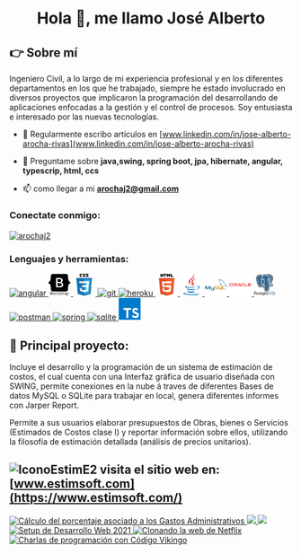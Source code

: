 <h1 align="center">Hola 👋, me llamo José Alberto</h1>

## 👉 Sobre mí
Ingeniero Civil, a lo largo de mi experiencia profesional y en los diferentes departamentos en los que he trabajado, siempre he estado involucrado en diversos proyectos que implicaron la programación del desarrollando de aplicaciones enfocadas a la gestión y el control de procesos. Soy entusiasta e interesado por las nuevas tecnologías.

- 📝 Regularmente escribo artículos en [www.linkedin.com/in/jose-alberto-arocha-rivas](www.linkedin.com/in/jose-alberto-arocha-rivas)

- 💬 Preguntame sobre **java,swing, spring boot, jpa, hibernate, angular, typescrip, html, ccs**

- 📫 como llegar a mi **arochaj2@gmail.com**

<h3 align="left">Conectate conmigo:</h3>
<p align="left">
<a href="https://linkedin.com/in/arochaj2" target="blank"><img align="center" src="https://raw.githubusercontent.com/rahuldkjain/github-profile-readme-generator/master/src/images/icons/Social/linked-in-alt.svg" alt="arochaj2" height="30" width="40" /></a>
</p>

<h3 align="left">Lenguajes y herramientas:</h3>
<p align="left"> <a href="https://angular.io" target="_blank" rel="noreferrer"> <img src="https://angular.io/assets/images/logos/angular/angular.svg" alt="angular" width="40" height="40"/> </a> <a href="https://getbootstrap.com" target="_blank" rel="noreferrer"> <img src="https://raw.githubusercontent.com/devicons/devicon/master/icons/bootstrap/bootstrap-plain-wordmark.svg" alt="bootstrap" width="40" height="40"/> </a> <a href="https://www.w3schools.com/css/" target="_blank" rel="noreferrer"> <img src="https://raw.githubusercontent.com/devicons/devicon/master/icons/css3/css3-original-wordmark.svg" alt="css3" width="40" height="40"/> </a> <a href="https://git-scm.com/" target="_blank" rel="noreferrer"> <img src="https://www.vectorlogo.zone/logos/git-scm/git-scm-icon.svg" alt="git" width="40" height="40"/> </a> <a href="https://heroku.com" target="_blank" rel="noreferrer"> <img src="https://www.vectorlogo.zone/logos/heroku/heroku-icon.svg" alt="heroku" width="40" height="40"/> </a> <a href="https://www.w3.org/html/" target="_blank" rel="noreferrer"> <img src="https://raw.githubusercontent.com/devicons/devicon/master/icons/html5/html5-original-wordmark.svg" alt="html5" width="40" height="40"/> </a> <a href="https://www.java.com" target="_blank" rel="noreferrer"> <img src="https://raw.githubusercontent.com/devicons/devicon/master/icons/java/java-original.svg" alt="java" width="40" height="40"/> </a> <a href="https://www.mysql.com/" target="_blank" rel="noreferrer"> <img src="https://raw.githubusercontent.com/devicons/devicon/master/icons/mysql/mysql-original-wordmark.svg" alt="mysql" width="40" height="40"/> </a> <a href="https://www.oracle.com/" target="_blank" rel="noreferrer"> <img src="https://raw.githubusercontent.com/devicons/devicon/master/icons/oracle/oracle-original.svg" alt="oracle" width="40" height="40"/> </a> <a href="https://www.postgresql.org" target="_blank" rel="noreferrer"> <img src="https://raw.githubusercontent.com/devicons/devicon/master/icons/postgresql/postgresql-original-wordmark.svg" alt="postgresql" width="40" height="40"/> </a> <a href="https://postman.com" target="_blank" rel="noreferrer"> <img src="https://www.vectorlogo.zone/logos/getpostman/getpostman-icon.svg" alt="postman" width="40" height="40"/> </a> <a href="https://spring.io/" target="_blank" rel="noreferrer"> <img src="https://www.vectorlogo.zone/logos/springio/springio-icon.svg" alt="spring" width="40" height="40"/> </a> <a href="https://www.sqlite.org/" target="_blank" rel="noreferrer"> <img src="https://www.vectorlogo.zone/logos/sqlite/sqlite-icon.svg" alt="sqlite" width="40" height="40"/> </a> <a href="https://www.typescriptlang.org/" target="_blank" rel="noreferrer"> <img src="https://raw.githubusercontent.com/devicons/devicon/master/icons/typescript/typescript-original.svg" alt="typescript" width="40" height="40"/> </a> </p>




## 📝 Principal proyecto:
Incluye el desarrollo y la programación de un sistema de estimación de costos, el cual cuenta con una Interfaz gráfica de usuario diseñada con SWING, permite conexiones en la nube á traves de diferentes Bases de datos MySQL o SQLite para trabajar en local, genera diferentes informes con Jarper Report.

Permite a sus usuarios elaborar presupuestos de Obras, bienes o Servicios (Estimados de Costos clase I) y reportar información sobre ellos, utilizando la filosofía de estimación detallada (análisis de precios unitarios).

## ![IconoEstimE2](https://user-images.githubusercontent.com/107365178/223501420-07d2f3eb-b189-41f0-a0dd-f8eb3e2daf40.png) visita el sitio web en: [www.estimsoft.com](https://www.estimsoft.com/)
<a href='https://www.estimsoft.com/' title="Cálculo del porcentaje asociado a los Gastos Administrativos" target='_blank'>
  <img width='32%'  src='https://static.wixstatic.com/media/387209_f649d6c4bfb44c2aa2b1b12a9c9b91c8~mv2.png/v1/fill/w_554,h_303,al_c,q_95,usm_0.66_1.00_0.01,enc_auto/Gastos%20Administrativos.png' alt='Cálculo del porcentaje asociado a los Gastos Administrativos' />
</a>
<a href='https://www.estimsoft.com/' title="Cálculo de los costos horarios de operación y posesión de maquinarias y equipos" target='_blank'>
  <img width='32%'  src='https://static.wixstatic.com/media/387209_d60627fe44ff43e684dd847d308749fa~mv2.jpg/v1/fill/w_553,h_325,al_c,q_90,usm_0.66_1.00_0.01,enc_auto/Costos%20de%20Operacion.jpg' />
</a>
<a href='https://www.estimsoft.com/' title="Desglose de Insumos Compuestos" target='_blank'>
  <img width='32%' src='https://static.wixstatic.com/media/387209_9802f0b9970c4e678ac292d7320ef5aa~mv2.png/v1/crop/x_0,y_0,w_1600,h_869/fill/w_556,h_290,al_c,q_95,usm_0.66_1.00_0.01,enc_auto/Insumos%20compuestos.png' />
</a>
<a href='https://www.estimsoft.com/' title="Permite creación de Dasboard" target='_blank'>
  <img width='32%' src='https://static.wixstatic.com/media/387209_b63dc8d73de548b28d139bff81de8d3d~mv2.png/v1/fill/w_363,h_196,al_c,q_95,usm_0.66_1.00_0.01,enc_auto/dashboard3.png' alt='Setup de Desarrollo Web 2021' />
</a>
<a href='https://www.estimsoft.com/' title="Ajusta los sumarios totales del estimado" target='_blank'>
  <img width='32%' src='https://static.wixstatic.com/media/387209_73c071bc9b674b22b831c7bd8f89de79~mv2.png/v1/crop/x_218,y_0,w_1695,h_1037/fill/w_376,h_243,al_c,q_95,usm_0.66_1.00_0.01,enc_auto/SUMARIOS%20TOTALES%204.png' alt='Clonando la web de Netflix' />
</a>
<a href='https://www.estimsoft.com/' title="Variada cantidad de reportes con JasperReports" target='_blank'>
  <img width='32%' src='https://static.wixstatic.com/media/387209_b204f79c5c91447896d3d6e527767879~mv2.png/v1/crop/x_58,y_0,w_1328,h_890/fill/w_373,h_250,al_c,q_95,usm_0.66_1.00_0.01,enc_auto/APU%20MIXTO%20espanol%20-%20ingles.png' alt='Charlas de programación con Código Vikingo' />
</a>

